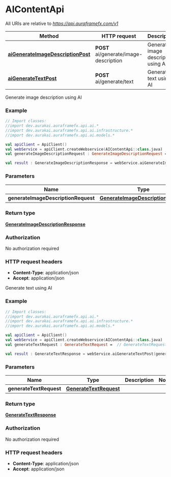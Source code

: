 # AIContentApi

All URIs are relative to *https://api.auraframefx.com/v1*

| Method | HTTP request | Description |
| ------------- | ------------- | ------------- |
| [**aiGenerateImageDescriptionPost**](AIContentApi.md#aiGenerateImageDescriptionPost) | **POST** ai/generate/image-description | Generate image description using AI |
| [**aiGenerateTextPost**](AIContentApi.md#aiGenerateTextPost) | **POST** ai/generate/text | Generate text using AI |



Generate image description using AI

### Example
```kotlin
// Import classes:
//import dev.aurakai.auraframefx.api.ai.*
//import dev.aurakai.auraframefx.api.ai.infrastructure.*
//import dev.aurakai.auraframefx.api.ai.models.*

val apiClient = ApiClient()
val webService = apiClient.createWebservice(AIContentApi::class.java)
val generateImageDescriptionRequest : GenerateImageDescriptionRequest =  // GenerateImageDescriptionRequest | 

val result : GenerateImageDescriptionResponse = webService.aiGenerateImageDescriptionPost(generateImageDescriptionRequest)
```

### Parameters
| Name | Type | Description  | Notes |
| ------------- | ------------- | ------------- | ------------- |
| **generateImageDescriptionRequest** | [**GenerateImageDescriptionRequest**](GenerateImageDescriptionRequest.md)|  | |

### Return type

[**GenerateImageDescriptionResponse**](GenerateImageDescriptionResponse.md)

### Authorization

No authorization required

### HTTP request headers

 - **Content-Type**: application/json
 - **Accept**: application/json


Generate text using AI

### Example
```kotlin
// Import classes:
//import dev.aurakai.auraframefx.api.ai.*
//import dev.aurakai.auraframefx.api.ai.infrastructure.*
//import dev.aurakai.auraframefx.api.ai.models.*

val apiClient = ApiClient()
val webService = apiClient.createWebservice(AIContentApi::class.java)
val generateTextRequest : GenerateTextRequest =  // GenerateTextRequest | 

val result : GenerateTextResponse = webService.aiGenerateTextPost(generateTextRequest)
```

### Parameters
| Name | Type | Description  | Notes |
| ------------- | ------------- | ------------- | ------------- |
| **generateTextRequest** | [**GenerateTextRequest**](GenerateTextRequest.md)|  | |

### Return type

[**GenerateTextResponse**](GenerateTextResponse.md)

### Authorization

No authorization required

### HTTP request headers

 - **Content-Type**: application/json
 - **Accept**: application/json

